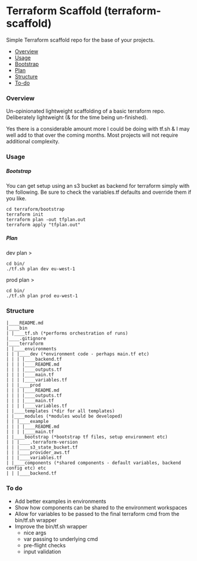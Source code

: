 # Terraform Scaffold (terraform-scaffold)

Simple Terraform scaffold repo for the base of your projects.

- [Overview](#overview)
- [Usage](#usage)
- [Bootstrap](#bootstrap)
- [Plan](#plan)
- [Structure](#structure)
- [To-do](#todo)

<a name="overview"></a>
### Overview

Un-opinionated lightweight scaffolding of a basic terraform repo. Deliberately lightweight (& for the time being un-finished).

Yes there is a considerable amount more I could be doing with tf.sh & I may well add to that over the coming months. Most projects will not require additional complexity.

<a name="usage"></a>
### Usage

<a name="bootstrap"></a>
##### Bootstrap

You can get setup using an s3 bucket as backend for terraform simply with the following. Be sure to check the variables.tf defaults and override them if you like.

```
cd terraform/bootstrap
terraform init
terraform plan -out tfplan.out
terraform apply "tfplan.out"
```

<a name="plan"></a>
##### Plan

dev plan >
```
cd bin/
./tf.sh plan dev eu-west-1
```

prod plan >
```
cd bin/
./tf.sh plan prod eu-west-1
```

<a name="structure"></a>
### Structure

```
|____README.md
|____bin
| |____tf.sh (*performs orchestration of runs)
|____.gitignore
|____terraform
| |____environments
| | |____dev (*environment code - perhaps main.tf etc)
| | | |____backend.tf
| | | |____README.md
| | | |____outputs.tf
| | | |____main.tf
| | | |____variables.tf
| | |____prod
| | | |____README.md
| | | |____outputs.tf
| | | |____main.tf
| | | |____variables.tf
| |____templates (*dir for all templates)
| |____modules (*modules would be developed)
| | |____example
| | | |____README.md
| | | |____main.tf
| |____bootstrap (*bootstrap tf files, setup environment etc)
| | |____.terraform-version
| | |____s3_state_bucket.tf
| | |____provider_aws.tf
| | |____variables.tf
| |____components (*shared components - default variables, backend config etc) etc
| | |____backend.tf
```

<a name="todo"></a>
### To do

- Add better examples in environments
- Show how components can be shared to the environment workspaces
- Allow for variables to be passed to the final terraform cmd from the bin/tf.sh wrapper
- Improve the bin/tf.sh wrapper
    - nice args
    - var passing to underlying cmd
    - pre-flight checks
    - input validation
